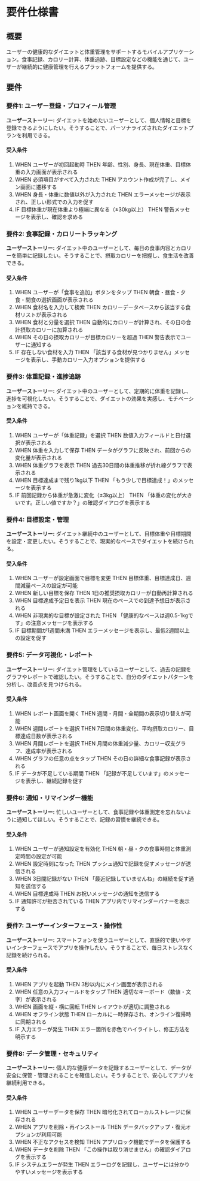 # 要件仕様書

## 概要
ユーザーの健康的なダイエットと体重管理をサポートするモバイルアプリケーション。食事記録、カロリー計算、体重追跡、目標設定などの機能を通じて、ユーザーが継続的に健康管理を行えるプラットフォームを提供する。

## 要件

### 要件1: ユーザー登録・プロフィール管理
**ユーザーストーリー:** ダイエットを始めたいユーザーとして、個人情報と目標を登録できるようにしたい。そうすることで、パーソナライズされたダイエットプランを利用できる。

#### 受入条件
1. WHEN ユーザーが初回起動時 THEN 年齢、性別、身長、現在体重、目標体重の入力画面が表示される
2. WHEN 必須項目がすべて入力された THEN アカウント作成が完了し、メイン画面に遷移する
3. WHEN 身長・体重に数値以外が入力された THEN エラーメッセージが表示され、正しい形式での入力を促す
4. IF 目標体重が現在体重より極端に異なる（±30kg以上） THEN 警告メッセージを表示し、確認を求める

### 要件2: 食事記録・カロリートラッキング
**ユーザーストーリー:** ダイエット中のユーザーとして、毎日の食事内容とカロリーを簡単に記録したい。そうすることで、摂取カロリーを把握し、食生活を改善できる。

#### 受入条件
1. WHEN ユーザーが「食事を追加」ボタンをタップ THEN 朝食・昼食・夕食・間食の選択画面が表示される
2. WHEN 食材名を入力して検索 THEN カロリーデータベースから該当する食材リストが表示される
3. WHEN 食材と分量を選択 THEN 自動的にカロリーが計算され、その日の合計摂取カロリーに加算される
4. WHEN その日の摂取カロリーが目標カロリーを超過 THEN 警告表示でユーザーに通知する
5. IF 存在しない食材を入力 THEN 「該当する食材が見つかりません」メッセージを表示し、手動カロリー入力オプションを提供する

### 要件3: 体重記録・進捗追跡
**ユーザーストーリー:** ダイエット中のユーザーとして、定期的に体重を記録し、進捗を可視化したい。そうすることで、ダイエットの効果を実感し、モチベーションを維持できる。

#### 受入条件
1. WHEN ユーザーが「体重記録」を選択 THEN 数値入力フィールドと日付選択が表示される
2. WHEN 体重を入力して保存 THEN データがグラフに反映され、前回からの変化量が表示される
3. WHEN 体重グラフを表示 THEN 過去30日間の体重推移が折れ線グラフで表示される
4. WHEN 目標達成まで残り1kg以下 THEN 「もう少しで目標達成！」のメッセージを表示する
5. IF 前回記録から体重が急激に変化（±3kg以上） THEN 「体重の変化が大きいです。正しい値ですか？」の確認ダイアログを表示する

### 要件4: 目標設定・管理
**ユーザーストーリー:** ダイエット継続中のユーザーとして、目標体重や目標期間を設定・変更したい。そうすることで、現実的なペースでダイエットを続けられる。

#### 受入条件
1. WHEN ユーザーが設定画面で目標を変更 THEN 目標体重、目標達成日、週間減量ペースの設定が可能
2. WHEN 新しい目標を保存 THEN 1日の推奨摂取カロリーが自動再計算される
3. WHEN 目標達成予定日を表示 THEN 現在のペースでの到達予想日が表示される
4. WHEN 非現実的な目標が設定された THEN 「健康的なペースは週0.5-1kgです」の注意メッセージを表示する
5. IF 目標期間が1週間未満 THEN エラーメッセージを表示し、最低2週間以上の設定を促す

### 要件5: データ可視化・レポート
**ユーザーストーリー:** ダイエット管理をしているユーザーとして、過去の記録をグラフやレポートで確認したい。そうすることで、自分のダイエットパターンを分析し、改善点を見つけられる。

#### 受入条件
1. WHEN レポート画面を開く THEN 週間・月間・全期間の表示切り替えが可能
2. WHEN 週間レポートを選択 THEN 7日間の体重変化、平均摂取カロリー、目標達成日数が表示される
3. WHEN 月間レポートを選択 THEN 月間の体重減少量、カロリー収支グラフ、達成率が表示される
4. WHEN グラフの任意の点をタップ THEN その日の詳細な食事記録が表示される
5. IF データが不足している期間 THEN 「記録が不足しています」のメッセージを表示し、継続記録を促す

### 要件6: 通知・リマインダー機能
**ユーザーストーリー:** 忙しいユーザーとして、食事記録や体重測定を忘れないように通知してほしい。そうすることで、記録の習慣を継続できる。

#### 受入条件
1. WHEN ユーザーが通知設定を有効化 THEN 朝・昼・夕の食事時間と体重測定時間の設定が可能
2. WHEN 設定時刻になった THEN プッシュ通知で記録を促すメッセージが送信される
3. WHEN 3日間記録がない THEN 「最近記録していませんね」の継続を促す通知を送信する
4. WHEN 目標達成時 THEN お祝いメッセージの通知を送信する
5. IF 通知許可が拒否されている THEN アプリ内でリマインダーバナーを表示する

### 要件7: ユーザーインターフェース・操作性
**ユーザーストーリー:** スマートフォンを使うユーザーとして、直感的で使いやすいインターフェースでアプリを操作したい。そうすることで、毎日ストレスなく記録を続けられる。

#### 受入条件
1. WHEN アプリを起動 THEN 3秒以内にメイン画面が表示される
2. WHEN 任意の入力フィールドをタップ THEN 適切なキーボード（数値・文字）が表示される
3. WHEN 画面を縦・横に回転 THEN レイアウトが適切に調整される
4. WHEN オフライン状態 THEN ローカルに一時保存され、オンライン復帰時に同期される
5. IF 入力エラーが発生 THEN エラー箇所を赤色でハイライトし、修正方法を明示する

### 要件8: データ管理・セキュリティ
**ユーザーストーリー:** 個人的な健康データを記録するユーザーとして、データが安全に保管・管理されることを確信したい。そうすることで、安心してアプリを継続利用できる。

#### 受入条件
1. WHEN ユーザーデータを保存 THEN 暗号化されてローカルストレージに保存される
2. WHEN アプリを削除・再インストール THEN データバックアップ・復元オプションが利用可能
3. WHEN 不正なアクセスを検知 THEN アプリロック機能でデータを保護する
4. WHEN データを削除 THEN 「この操作は取り消せません」の確認ダイアログを表示する
5. IF システムエラーが発生 THEN エラーログを記録し、ユーザーには分かりやすいメッセージを表示する